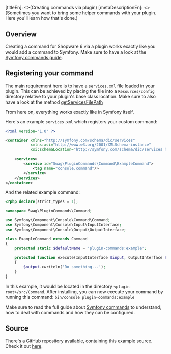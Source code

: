 [titleEn]: <>(Creating commands via plugin)
[metaDescriptionEn]: <>(Sometimes you want to bring some helper commands with your plugin. Here you'll learn how that's done.)

## Overview

Creating a command for Shopware 6 via a plugin works exactly like you would add a command to Symfony.
Make sure to have a look at the [Symfony commands guide](https://symfony.com/doc/current/console.html#registering-the-command).

## Registering your command

The main requirement here is to have a `services.xml` file loaded in your plugin.
This can be achieved by placing the file into a `Resources/config` directory relative to your plugin's base class location.
Make sure to also have a look at the method [getServicesFilePath](./../2-internals/4-plugins/020-plugin-base-class.md#getServicesFilePath)

From here on, everything works exactly like in Symfony itself.

Here's an example `services.xml` which registers your custom command:

```xml
<?xml version="1.0" ?>

<container xmlns="http://symfony.com/schema/dic/services"
           xmlns:xsi="http://www.w3.org/2001/XMLSchema-instance"
           xsi:schemaLocation="http://symfony.com/schema/dic/services http://symfony.com/schema/dic/services/services-1.0.xsd">

    <services>
        <service id="Swag\PluginCommands\Command\ExampleCommand">
            <tag name="console.command"/>
        </service>
    </services>
</container>
```

And the related example command:
```php
<?php declare(strict_types = 1);

namespace Swag\PluginCommands\Command;

use Symfony\Component\Console\Command\Command;
use Symfony\Component\Console\Input\InputInterface;
use Symfony\Component\Console\Output\OutputInterface;

class ExampleCommand extends Command
{
    protected static $defaultName = 'plugin-commands:example';

    protected function execute(InputInterface $input, OutputInterface $output)
    {
        $output->writeln('Do something...');
    }
}
```

In this example, it would be located in the directory `<plugin root>/src/Command`.
After installing, you can now execute your command by running this command: `bin/console plugin-commands:example`

Make sure to read the full guide about [Symfony commands](https://symfony.com/doc/current/console.html) to understand, how to deal with commands and how they can be configured.

## Source

There's a GitHub repository available, containing this example source.
Check it out [here](https://github.com/shopware/swag-docs-plugin-commands).
